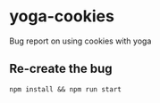 # yoga-cookies
Bug report on using cookies with yoga

## Re-create the bug

```shell
npm install && npm run start
```
